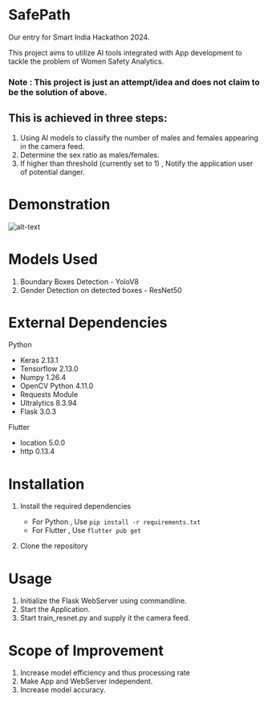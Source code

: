 # SafePath
Our entry for Smart India Hackathon 2024.

This project aims to utilize AI tools integrated with App development to tackle the problem of Women Safety Analytics.

### Note : This project is just an attempt/idea and does not claim to be the solution of above.

## This is achieved in three steps:
1)  Using AI models to classify the number of males and females appearing in the camera feed.
2)  Determine the sex ratio as males/females.
3)  If higher than threshold (currently set to 1) , Notify the application user of potential danger.

# Demonstration

![alt-text](https://github.com/avneesh10115/SafePath/blob/main/Demo/demo.gif)


# Models Used
1) Boundary Boxes Detection - YoloV8
2) Gender Detection on detected boxes - ResNet50

# External Dependencies
Python
  - Keras 2.13.1
  - Tensorflow 2.13.0
  - Numpy 1.26.4
  - OpenCV Python 4.11.0
  - Requests Module
  - Ultralytics 8.3.94
  - Flask 3.0.3

Flutter
  - location 5.0.0
  - http 0.13.4

# Installation

1) Install the required dependencies
   - For Python , Use `pip install -r requirements.txt`
   - For Flutter , Use `flutter pub get`

2) Clone the repository

# Usage

1) Initialize the Flask WebServer using commandline.
2) Start the Application.
3) Start train_resnet.py and supply it the camera feed.
   
# Scope of Improvement
1) Increase model efficiency and thus processing rate
2) Make App and WebServer independent.
3) Increase model accuracy.
